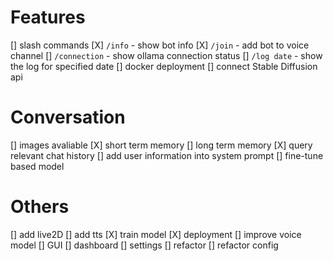# Features
[] slash commands
    [X] `/info` - show bot info
    [X] `/join` - add bot to voice channel
    [] `/connection` - show ollama connection status
    [] `/log date` - show the log for specified date
[] docker deployment
[] connect Stable Diffusion api

# Conversation
[] images avaliable
[X] short term memory
[] long term memory
    [X] query relevant chat history
    [] add user information into system prompt
[] fine-tune based model

# Others
[] add live2D
[] add tts
    [X] train model
    [X] deployment
    [] improve voice model
[] GUI
    [] dashboard
    [] settings
[] refactor
    [] refactor config